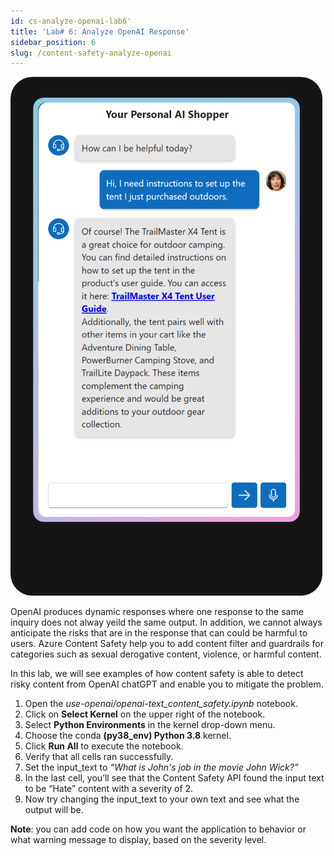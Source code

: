 ```yaml
---
id: cs-analyze-openai-lab6'
title: 'Lab# 6: Analyze OpenAI Response'
sidebar_position: 6
slug: /content-safety-analyze-openai
---
```


![](/img/tutorial/open-ai-chatGPT.png)

OpenAI produces dynamic responses where one response to the same inquiry does not alway yeild the same output.  In addition, we cannot always anticipate the risks that are in the response that can could be harmful to users.  Azure Content Safety help you to add content filter and guardrails for categories such as sexual derogative content, violence, or harmful content. 

In this lab, we will see examples of how content safety is able to detect risky content from OpenAI chatGPT and enable you to mitigate the problem. 

1.	Open the *use-openai/openai-text_content_safety.ipynb* notebook.
2.	Click on **Select Kernel** on the upper right of the notebook.
3.	Select **Python Environments** in the kernel drop-down menu.
4.	Choose the conda **(py38_env) Python 3.8** kernel.
5. Click **Run All** to execute the notebook.
6.	Verify that all cells ran successfully.
7.	Set the input_text to *“What is John's job in the movie John Wick?”*
8.	In the last cell, you’ll see that the Content Safety API found the input text to be “Hate” content with a severity of 2.
9.	Now try changing the input_text to your own text and see what the output will be.

**Note**: you can add code on how you want the application to behavior or what warning message to display, based on the severity level.



